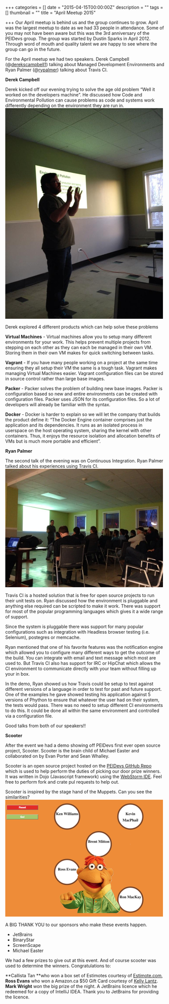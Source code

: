 +++
categories = []
date = "2015-04-15T00:00:00Z"
description = ""
tags = []
thumbnail = ""
title = "April Meetup 2015"

+++
Our April meetup is behind us and the group continues to grow. April was the largest meetup to date as we had 33 people in attendance. Some of you may not have been aware but this was the 3rd anniversary of the PEIDevs group. The group was started by Dustin Sparks in April 2012. Through word of mouth and quality talent we are happy to see where the group can go in the future.

For the April meetup we had two speakers. Derek Campbell (@[derekscampbell1](https://twitter.com/derekscampbell1)) talking about Managed Development Environments and Ryan Palmer (@[rypalmer](https://www.twitter.com/rypalmer)) talking about Travis CI.

**Derek Campbell**

Derek kicked off our evening trying to solve the age old problem “Well it worked on the developers machine”. He discussed how Code and Environmental Pollution can cause problems as code and systems work differently depending on the environment they are run in.![](/uploads/2017/04/24/derek__.jpg)

Derek explored 4 different products which can help solve these problems

**Virtual Machines** - Virtual machines allow you to setup many different environments for your work. This helps prevent multiple projects from stepping on each other as they can each be managed in their own VM. Storing them in their own VM makes for quick switching between tasks.

**Vagrant** - If you have many people working on a project at the same time ensuring they all setup their VM the same is a tough task. Vagrant makes managing Virtual Machines easier. Vagrant configuration files can be stored in source control rather than large base images.

**Packer** -  Packer solves the problem of building new base images. Packer is configuration based so new and entire environments can be created with configuration files. Packer uses JSON for its configuration files. So a lot of developers will already be familiar with the syntax.

**Docker** - Docker is harder to explain so we will let the company that builds the product define it: “The Docker Engine container comprises just the application and its dependencies. It runs as an isolated process in userspace on the host operating system, sharing the kernel with other containers. Thus, it enjoys the resource isolation and allocation benefits of VMs but is much more portable and efficient”.

**Ryan Palmer**

The second talk of the evening was on Continuous Integration. Ryan Palmer talked about his experiences using Travis CI.![](/uploads/2017/04/24/ryan_april.jpg)

Travis CI is a hosted solution that is free for open source projects to run their unit tests on. Ryan discussed how the environment is pluggable and anything else required can be scripted to make it work. There was support for most of the popular programming languages which gives it a wide range of support.

Since the system is pluggable there was support for many popular configurations such as integration with Headless browser testing (i.e. Selenium), postegres or memcache.

Ryan mentioned that one of his favorite features was the notification engine which allowed you to configure many different ways to get the outcome of the build. You can integrate with email and text message which most are used to. But Travis CI also has support for IRC or HipChat which allows the CI environment to communicate directly with your team without filling up your in box.

In the demo, Ryan showed us how Travis could be setup to test against different versions of a language in order to test for past and future support. One of the examples he gave showed testing his application against 5 versions of Phython to ensure that whatever the user had on their system, the tests would pass. There was no need to setup different CI environments to do this. It could be done all within the same environment and controlled via a configuration file.

Good talks from both of our speakers!!

**Scooter**

After the event we had a demo showing off PEIDevs first ever open source project, Scooter. Scooter is the brain child of Michael Easter and collaborated on by Evan Porter and Sean Whalley.

Scooter is an open source project hosted on the [PEIDevs GitHub Repo](https://github.com/peidevs) which is used to help perform the duties of picking our door prize winners. It was written in Dojo (Javascript framework) using the [WebStorm IDE](http://www.jetbrains.com/products). Feel free to perform fork and crate pul requests to help out.

Scooter is inspired by the stage hand of the Muppets. Can you see the similarities?![](/uploads/2017/04/24/scooter.png)

A BIG THANK YOU to our sponsors who make these events happen.

* JetBrains
* BinaryStar
* ScreenScape
* Michael Easter

We had a few prizes to give out at this event. And of course scooter was used to determine the winners. Congratulations to:

**Callista Tan **who won a box set of Estimotes courtesy of [Estimote.com](http://estimote.com/), **Ross Evans** who won a Amazon.ca $50 Gift Card courtesy of [Kelly Lantz](http://www.century21.ca/kelly.lantz). **Mark Wright** won the big prize of the night. A JetBrains licence which he redeemed for a copy of IntelliJ IDEA. Thank you to JetBrains for providing the licence.





